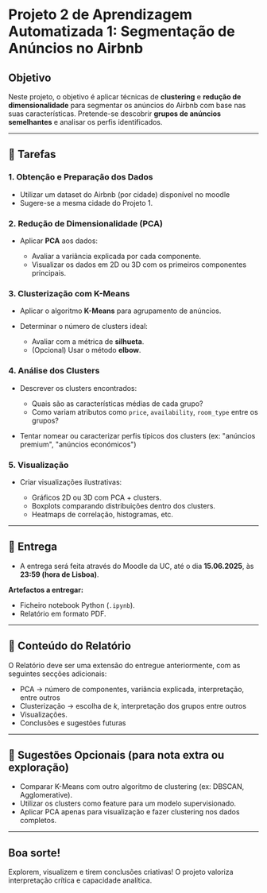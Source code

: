 # Projeto 2 de Aprendizagem Automatizada 1: Segmentação de Anúncios no Airbnb

## Objetivo

Neste projeto, o objetivo é aplicar técnicas de **clustering** e **redução de dimensionalidade** para segmentar os anúncios do Airbnb com base nas suas características. Pretende-se descobrir **grupos de anúncios semelhantes** e analisar os perfis identificados.

---

## 📄 Tarefas

### 1. Obtenção e Preparação dos Dados

* Utilizar um dataset do Airbnb (por cidade) disponível no moodle
* Sugere-se a mesma cidade do Projeto 1.

### 2. Redução de Dimensionalidade (PCA)

* Aplicar **PCA** aos dados:

  * Avaliar a variância explicada por cada componente.
  * Visualizar os dados em 2D ou 3D com os primeiros componentes principais.

### 3. Clusterização com K-Means

* Aplicar o algoritmo **K-Means** para agrupamento de anúncios.
* Determinar o número de clusters ideal:

  * Avaliar com a métrica de **silhueta**.
  * (Opcional) Usar o método **elbow**.

### 4. Análise dos Clusters

* Descrever os clusters encontrados:

  * Quais são as características médias de cada grupo?
  * Como variam atributos como `price`, `availability`, `room_type` entre os grupos?
* Tentar nomear ou caracterizar perfis típicos dos clusters (ex: "anúncios premium", "anúncios económicos")

### 5. Visualização

* Criar visualizações ilustrativas:

  * Gráficos 2D ou 3D com PCA + clusters.
  * Boxplots comparando distribuições dentro dos clusters.
  * Heatmaps de correlação, histogramas, etc.

---

## 📅 Entrega

* A entrega será feita através do Moodle da UC, até o dia **15.06.2025**, às **23:59 (hora de Lisboa)**.

**Artefactos a entregar:**

* Ficheiro notebook Python (`.ipynb`).
* Relatório em formato PDF.

---

## 📃 Conteúdo do Relatório
O Relatório deve ser uma extensão do entregue anteriormente, com as seguintes secções adicionais:

* PCA -> número de componentes, variância explicada, interpretação, entre outros
* Clusterização -> escolha de *k*, interpretação dos grupos entre outros
* Visualizações.
* Conclusões e sugestões futuras

---

## 🔹 Sugestões Opcionais (para nota extra ou exploração)

* Comparar K-Means com outro algoritmo de clustering (ex: DBSCAN, Agglomerative).
* Utilizar os clusters como feature para um modelo supervisionado.
* Aplicar PCA apenas para visualização e fazer clustering nos dados completos.

---

## Boa sorte!

Explorem, visualizem e tirem conclusões criativas! O projeto valoriza interpretação crítica e capacidade analítica.
